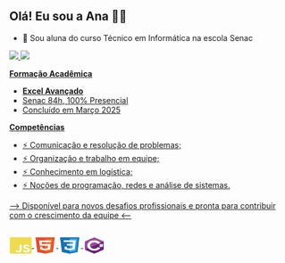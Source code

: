## Olá! Eu sou a Ana 👋😄

- 💬 Sou aluna do curso Técnico em Informática na escola Senac

<div>
  <a href="https://beacons.ai/AnaCM366">
    <img height="180cm" src="https://github-readme-stats.vercel.app/api?username=AnaCM366&show_icons-true&theme=onedark&include_all_commits-true&count_private=true"/>
    <img height="180cm" src="https://github-readme-stats.vercel.app/api/top-langs/?username=AnaCM366&layout-compact&langs_count-16&theme-onedark"/>
</div>
  
**Formação Acadêmica**
- **Excel Avançado**
- Senac 84h, 100% Presencial
- Concluído em Março 2025
 
**Competências**
- ⚡ Comunicação e resolução de problemas;
- ⚡ Organização e trabalho em equipe;
- ⚡ Conhecimento em logística;
- ⚡ Noções de programação, redes e análise de sistemas.
  
--> Disponível para novos desafios profissionais e pronta para contribuir com o crescimento da equipe <--

  <div style="display: inline_block"><br>
  <img align="center" alt="Ana-Js" height="30" width="40" src="https://raw.githubusercontent.com/devicons/devicon/master/icons/javascript/javascript-plain.svg">
  <img align="center" alt="Ana-HTML" height="30" width="40" src="https://raw.githubusercontent.com/devicons/devicon/master/icons/html5/html5-original.svg">
  <img align="center" alt="Ana-CSS" height="30" width="40" src="https://raw.githubusercontent.com/devicons/devicon/master/icons/css3/css3-original.svg">
  <img align="center" alt="Rafa-Csharp" height="30" width="40" src="https://raw.githubusercontent.com/devicons/devicon/master/icons/csharp/csharp-original.svg">
</div>
